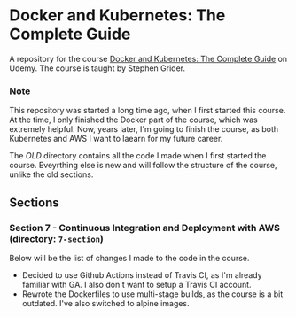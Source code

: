 # Docker and Kubernetes: The Complete Guide
A repository for the course [Docker and Kubernetes: The Complete Guide](https://www.udemy.com/course/docker-and-kubernetes-the-complete-guide/) on Udemy.
The course is taught by Stephen Grider.

### Note
This repository was started a long time ago, when I first started this course. At the time, I only finished the Docker part of the course, which was extremely helpful. Now, years later, I'm going to finish the course, as both Kubernetes and AWS I want to laearn for my future career.

The _OLD_ directory contains all the code I made when I first started the course. Eveyrthing else is new and will follow the structure of the course, unlike the old sections.

## Sections

### Section 7 - Continuous Integration and Deployment with AWS (directory: `7-section`)
Below will be the list of changes I made to the code in the course. 

- Decided to use Github Actions instead of Travis CI, as I'm already familiar with GA. I also don't want to setup a Travis CI account.
- Rewrote the Dockerfiles to use multi-stage builds, as the course is a bit outdated. I've also switched to alpine images.